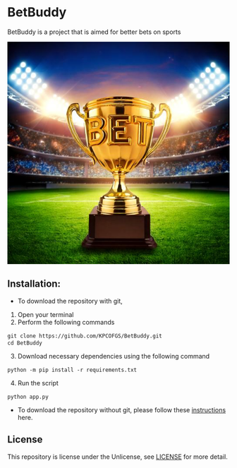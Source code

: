 # BetBuddy

BetBuddy is a project that is aimed for better bets on sports

![BetBuddy](static/images/image1.jpg)

## Installation:
* To download the repository with git, 
1. Open your terminal
2. Perform the following commands
```
git clone https://github.com/KPCOFGS/BetBuddy.git
cd BetBuddy
```
3. Download necessary dependencies using the following command
```
python -m pip install -r requirements.txt
```
4. Run the script
```
python app.py
```
* To download the repository without git, please follow these [instructions](doc/download_without_git.md) here.

## License

This repository is license under the Unlicense, see [LICENSE](LICENSE) for more detail.
